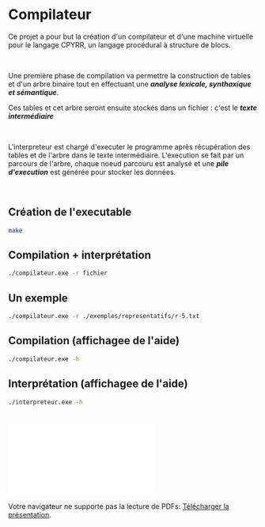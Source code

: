# Compilateur

Ce projet a pour but la création d'un compilateur et d'une machine virtuelle pour le langage CPYRR, un langage procédural à structure de blocs.

<br>

Une première phase de compilation va permettre la construction de tables et d'un arbre binaire tout en effectuant une **_analyse lexicale, synthaxique et sémantique_**.

Ces tables et cet arbre seront ensuite stockés dans un fichier : c'est le **_texte intermédiaire_**

<br>

L'interpreteur est chargé d'executer le programme après
récupération des tables et de l'arbre dans le texte intermédiaire. L'execution se fait par un parcours de l'arbre, chaque noeud parcouru est analysé et une **_pile d'execution_** est générée pour stocker les données.

<br>

## Création de l'executable

```sh
make
```

## Compilation + interprétation

```sh
./compilateur.exe -r fichier
```

## Un exemple

```sh
./compilateur.exe -r ./exemples/representatifs/r-5.txt
```

## Compilation (affichagee de l'aide)

```sh
./compilateur.exe -h
```

## Interprétation (affichagee de l'aide)

```sh
./interpreteur.exe -h
```

<br>

<object data="./presentation.pdf" type="application/pdf" width="700px" height="700px">
    <embed src="./presentation.pdf">
        <p>Votre navigateur ne supporte pas la lecture de PDFs: <a href="./presentation.pdf">Télécharger la présentation</a>.</p>
    </embed>
</object>
